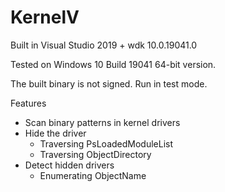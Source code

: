 # KernelV
Built in Visual Studio 2019 + wdk 10.0.19041.0

Tested on Windows 10 Build 19041 64-bit version.

The built binary is not signed. Run in test mode.

Features
- Scan binary patterns in kernel drivers
- Hide the driver
  + Traversing PsLoadedModuleList
  + Traversing ObjectDirectory
- Detect hidden drivers
  + Enumerating ObjectName 
